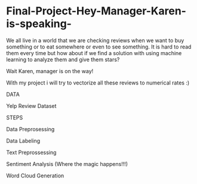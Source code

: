 # Final-Project-Hey-Manager-Karen-is-speaking-

We all live in a world that we are checking reviews when we want to buy something or to eat somewhere or even to see something. It is hard to read them every time but how about if we find a solution with using machine learning to analyze them and give them stars?

Wait Karen, manager is on the way!

With my project i will try to vectorize all these reviews to numerical rates :)

DATA

Yelp Review Dataset

STEPS

Data Preprosessing

Data Labeling

Text Preprossessing

Sentiment Analysis (Where the magic happens!!!)

Word Cloud Generation
